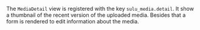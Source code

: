 The `MediaDetail` view is registered with the key `sulu_media.detail`. It show a thumbnail of the recent version of the
uploaded media. Besides that a form is rendered to edit information about the media.
